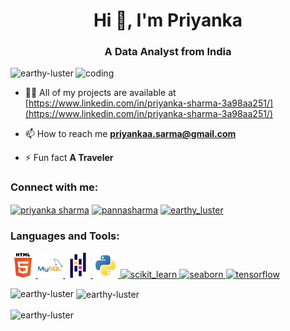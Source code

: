 <h1 align="center">Hi 👋, I'm Priyanka</h1>
<h3 align="center">A Data Analyst from India</h3>

<img align="right" alt="coding" width="400" src="https://cdn.dribbble.com/users/17707/screenshots/2413754/rrr.gif">

<p align="left"> <img src="https://komarev.com/ghpvc/?username=earthy-luster&label=Profile%20views&color=0e75b6&style=flat" alt="earthy-luster" /> </p>

- 👨‍💻 All of my projects are available at [https://www.linkedin.com/in/priyanka-sharma-3a98aa251/](https://www.linkedin.com/in/priyanka-sharma-3a98aa251/)

- 📫 How to reach me **priyankaa.sarma@gmail.com**

- ⚡ Fun fact **A Traveler**

<h3 align="left">Connect with me:</h3>
<p align="left">
<a href="https://linkedin.com/in/priyanka sharma" target="blank"><img align="center" src="https://raw.githubusercontent.com/rahuldkjain/github-profile-readme-generator/master/src/images/icons/Social/linked-in-alt.svg" alt="priyanka sharma" height="30" width="40" /></a>
<a href="https://kaggle.com/pannasharma" target="blank"><img align="center" src="https://raw.githubusercontent.com/rahuldkjain/github-profile-readme-generator/master/src/images/icons/Social/kaggle.svg" alt="pannasharma" height="30" width="40" /></a>
<a href="https://instagram.com/earthy_luster" target="blank"><img align="center" src="https://raw.githubusercontent.com/rahuldkjain/github-profile-readme-generator/master/src/images/icons/Social/instagram.svg" alt="earthy_luster" height="30" width="40" /></a>
</p>

<h3 align="left">Languages and Tools:</h3>
<p align="left"> <a href="https://www.w3.org/html/" target="_blank" rel="noreferrer"> <img src="https://raw.githubusercontent.com/devicons/devicon/master/icons/html5/html5-original-wordmark.svg" alt="html5" width="40" height="40"/> </a> <a href="https://www.mysql.com/" target="_blank" rel="noreferrer"> <img src="https://raw.githubusercontent.com/devicons/devicon/master/icons/mysql/mysql-original-wordmark.svg" alt="mysql" width="40" height="40"/> </a> <a href="https://pandas.pydata.org/" target="_blank" rel="noreferrer"> <img src="https://raw.githubusercontent.com/devicons/devicon/2ae2a900d2f041da66e950e4d48052658d850630/icons/pandas/pandas-original.svg" alt="pandas" width="40" height="40"/> </a> <a href="https://www.python.org" target="_blank" rel="noreferrer"> <img src="https://raw.githubusercontent.com/devicons/devicon/master/icons/python/python-original.svg" alt="python" width="40" height="40"/> </a> <a href="https://scikit-learn.org/" target="_blank" rel="noreferrer"> <img src="https://upload.wikimedia.org/wikipedia/commons/0/05/Scikit_learn_logo_small.svg" alt="scikit_learn" width="40" height="40"/> </a> <a href="https://seaborn.pydata.org/" target="_blank" rel="noreferrer"> <img src="https://seaborn.pydata.org/_images/logo-mark-lightbg.svg" alt="seaborn" width="40" height="40"/> </a> <a href="https://www.tensorflow.org" target="_blank" rel="noreferrer"> <img src="https://www.vectorlogo.zone/logos/tensorflow/tensorflow-icon.svg" alt="tensorflow" width="40" height="40"/> </a> </p>

<p><img align="left" src="https://github-readme-stats.vercel.app/api/top-langs?username=earthy-luster&show_icons=true&locale=en&layout=compact" alt="earthy-luster" /></p>

<p>&nbsp;<img align="center" src="https://github-readme-stats.vercel.app/api?username=earthy-luster&show_icons=true&locale=en" alt="earthy-luster" /></p>

<p><img align="center" src="https://github-readme-streak-stats.herokuapp.com/?user=earthy-luster&" alt="earthy-luster" /></p>
